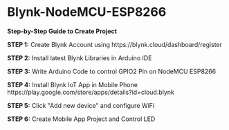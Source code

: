 # Blynk-NodeMCU-ESP8266

<p><b>Step-by-Step Guide to Create Project</b></p>

<p><b>STEP 1:</b> Create Blynk Account using https://blynk.cloud/dashboard/register</p>
<p><b>STEP 2:</b> Install latest Blynk Libraries in Arduino IDE</p>
<p><b>STEP 3:</b> Write Arduino Code to control GPIO2 Pin on NodeMCU ESP8266</p>
<p><b>STEP 4:</b> Install Blynk IoT App in Mobile Phone https://play.google.com/store/apps/details?id=cloud.blynk</p>
<p><b>STEP 5:</b> Click "Add new device" and configure WiFi</p>
<p><b>STEP 6:</b> Create Mobile App Project and Control LED</p>
